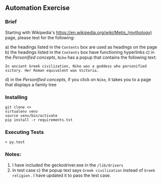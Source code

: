 ## Automation Exercise

### Brief

Starting with Wikipedia's https://en.wikipedia.org/wiki/Metis_(mythology) page, please test for the following:

a) the headings listed in the `Contents` box are used as headings on the page
b) the headings listed in the `Contents` box have functioning hyperlinks
c) in the _Personified concepts_, `Nike` has a popup that contains the following text:

`In ancient Greek civilization, Nike was a goddess who personified victory. Her Roman equivalent was Victoria.`


d) in the _Personified concepts_, if you click on `Nike`, it takes you to a page that displays a family tree

### Installing
``` 
git clone <>
virtualenv venv
source venv/bin/activate 
pip install -r requirements.txt
```

### Executing Tests

`> py.test`

### Notes:
1. I have included the geckodriver.exe in the `/lib/drivers`
2. In test case c) the popup text says `Greek civilization` instead of `Greek religion` . I have updated it to pass the test case.

